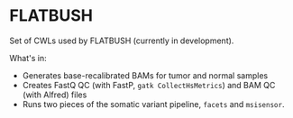 # FLATBUSH

Set of CWLs used by FLATBUSH (currently in development).

What's in:
- Generates base-recalibrated BAMs for tumor and normal samples
- Creates FastQ QC (with FastP, `gatk CollectHsMetrics`) and BAM QC (with Alfred) files
- Runs two pieces of the somatic variant pipeline, `facets` and `msisensor`.

